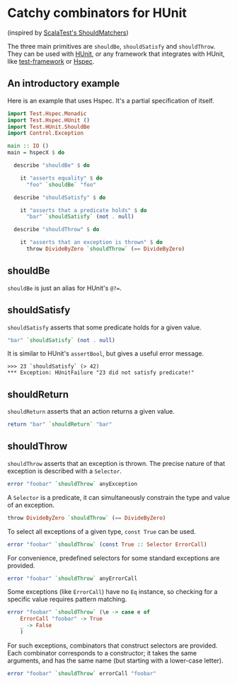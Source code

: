 # Catchy combinators for HUnit

(inspired by [ScalaTest's ShouldMatchers](http://www.scalatest.org/))

The three main primitives are `shouldBe`, `shouldSatisfy` and
`shouldThrow`. They can be used with
[HUnit](http://hackage.haskell.org/package/HUnit), or any framework that
integrates with HUnit, like
[test-framework](http://hackage.haskell.org/package/test-framework) or
[Hspec](http://hackage.haskell.org/package/hspec).

## An introductory example

Here is an example that uses Hspec. It's a partial specification of
itself.

```haskell
import Test.Hspec.Monadic
import Test.Hspec.HUnit ()
import Test.HUnit.ShouldBe
import Control.Exception

main :: IO ()
main = hspecX $ do

  describe "shouldBe" $ do

    it "asserts equality" $ do
      "foo" `shouldBe` "foo"

  describe "shouldSatisfy" $ do

    it "asserts that a predicate holds" $ do
      "bar" `shouldSatisfy` (not . null)

  describe "shouldThrow" $ do

    it "asserts that an exception is thrown" $ do
      throw DivideByZero `shouldThrow` (== DivideByZero)
```

## shouldBe

`shouldBe` is just an alias for HUnit's `@?=`.

## shouldSatisfy

`shouldSatisfy` asserts that some predicate holds for a given value.

```haskell
"bar" `shouldSatisfy` (not . null)
```

It is similar to HUnit's `assertBool`, but gives a useful error message.

    >>> 23 `shouldSatisfy` (> 42)
    *** Exception: HUnitFailure "23 did not satisfy predicate!"

## shouldReturn

`shouldReturn` asserts that an action returns a given value.

```haskell
return "bar" `shouldReturn` "bar"
```

## shouldThrow

`shouldThrow` asserts that an exception is thrown. The precise nature of
that exception is described with a `Selector`.

```haskell
error "foobar" `shouldThrow` anyException
```

A `Selector` is a predicate, it can simultaneously constrain the type
and value of an exception.

```haskell
throw DivideByZero `shouldThrow` (== DivideByZero)
```

To select all exceptions of a given type, `const True` can be used.

```haskell
error "foobar" `shouldThrow` (const True :: Selector ErrorCall)
```

For convenience, predefined selectors for some standard exceptions are
provided.

```haskell
error "foobar" `shouldThrow` anyErrorCall
```

Some exceptions (like `ErrorCall`) have no `Eq` instance, so checking
for a specific value requires pattern matching.

```haskell
error "foobar" `shouldThrow` (\e -> case e of
    ErrorCall "foobar" -> True
    _ -> False
    )
```

For such exceptions, combinators that construct selectors are provided.
Each combinator corresponds to a constructor; it takes the same
arguments, and has the same name (but starting with a lower-case
letter).

```haskell
error "foobar" `shouldThrow` errorCall "foobar"
```
